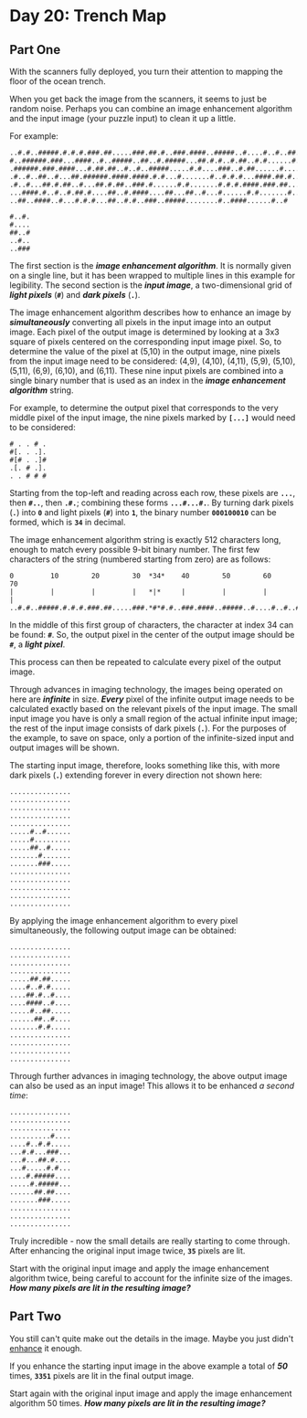 # Day 20: Trench Map

## Part One

With the scanners fully deployed, you turn their attention to mapping the floor of the ocean trench.

When you get back the image from the scanners, it seems to just be random noise. Perhaps you can combine an image enhancement algorithm and the input image (your puzzle input) to clean it up a little.

For example:

```
..#.#..#####.#.#.#.###.##.....###.##.#..###.####..#####..#....#..#..##..##
#..######.###...####..#..#####..##..#.#####...##.#.#..#.##..#.#......#.###
.######.###.####...#.##.##..#..#..#####.....#.#....###..#.##......#.....#.
.#..#..##..#...##.######.####.####.#.#...#.......#..#.#.#...####.##.#.....
.#..#...##.#.##..#...##.#.##..###.#......#.#.......#.#.#.####.###.##...#..
...####.#..#..#.##.#....##..#.####....##...##..#...#......#.#.......#.....
..##..####..#...#.#.#...##..#.#..###..#####........#..####......#..#

#..#.
#....
##..#
..#..
..###

```

The first section is the **_image enhancement algorithm_**. It is normally given on a single line, but it has been wrapped to multiple lines in this example for legibility. The second section is the **_input image_**, a two-dimensional grid of **_light pixels_** (**`#`**) and **_dark pixels_** (**`.`**).

The image enhancement algorithm describes how to enhance an image by **_simultaneously_** converting all pixels in the input image into an output image. Each pixel of the output image is determined by looking at a 3x3 square of pixels centered on the corresponding input image pixel. So, to determine the value of the pixel at (5,10) in the output image, nine pixels from the input image need to be considered: (4,9), (4,10), (4,11), (5,9), (5,10), (5,11), (6,9), (6,10), and (6,11). These nine input pixels are combined into a single binary number that is used as an index in the **_image enhancement algorithm_** string.

For example, to determine the output pixel that corresponds to the very middle pixel of the input image, the nine pixels marked by **`[...]`** would need to be considered:

```
# . . # .
#[. . .].
#[# . .]#
.[. # .].
. . # # #

```

Starting from the top-left and reading across each row, these pixels are **`...`**, then **`#..`**, then **`.#.`**; combining these forms **`...#...#.`**. By turning dark pixels (**`.`**) into **`0`** and light pixels (**`#`**) into **`1`**, the binary number **`000100010`** can be formed, which is **`34`** in decimal.

The image enhancement algorithm string is exactly 512 characters long, enough to match every possible 9-bit binary number. The first few characters of the string (numbered starting from zero) are as follows:

```
0         10        20        30  *34*    40        50        60        70
|         |         |         |   *|*     |         |         |         |
..#.#..#####.#.#.#.###.##.....###.*#*#.#..###.####..#####..#....#..#..##..##

```

In the middle of this first group of characters, the character at index 34 can be found: **`#`**. So, the output pixel in the center of the output image should be **`#`**, a **_light pixel_**.

This process can then be repeated to calculate every pixel of the output image.

Through advances in imaging technology, the images being operated on here are **_infinite_** in size. **_Every_** pixel of the infinite output image needs to be calculated exactly based on the relevant pixels of the input image. The small input image you have is only a small region of the actual infinite input image; the rest of the input image consists of dark pixels (**`.`**). For the purposes of the example, to save on space, only a portion of the infinite-sized input and output images will be shown.

The starting input image, therefore, looks something like this, with more dark pixels (**`.`**) extending forever in every direction not shown here:

```
...............
...............
...............
...............
...............
.....#..#......
.....#.........
.....##..#.....
.......#.......
.......###.....
...............
...............
...............
...............
...............

```

By applying the image enhancement algorithm to every pixel simultaneously, the following output image can be obtained:

```
...............
...............
...............
...............
.....##.##.....
....#..#.#.....
....##.#..#....
....####..#....
.....#..##.....
......##..#....
.......#.#.....
...............
...............
...............
...............

```

Through further advances in imaging technology, the above output image can also be used as an input image! This allows it to be enhanced _a second time_:

```
...............
...............
...............
..........#....
....#..#.#.....
...#.#...###...
...#...##.#....
...#.....#.#...
....#.#####....
.....#.#####...
......##.##....
.......###.....
...............
...............
...............

```

Truly incredible - now the small details are really starting to come through. After enhancing the original input image twice, **`35`** pixels are lit.

Start with the original input image and apply the image enhancement algorithm twice, being careful to account for the infinite size of the images. **_How many pixels are lit in the resulting image?_**

## Part Two

You still can't quite make out the details in the image. Maybe you just didn't [enhance](<https://en.wikipedia.org/wiki/Kernel_(image_processing)>) it enough.

If you enhance the starting input image in the above example a total of **_50_** times, **`3351`** pixels are lit in the final output image.

Start again with the original input image and apply the image enhancement algorithm 50 times. **_How many pixels are lit in the resulting image?_**
